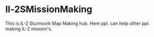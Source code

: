 # Il-2SMissionMaking
This is IL-2 Sturmovik Map Making hub. Here ppl. can help other ppl. making IL-2 mission's.
